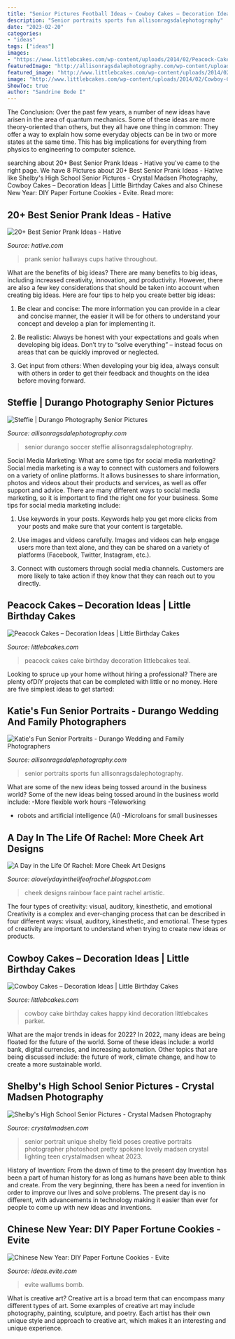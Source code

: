 ```yaml
---
title: "Senior Pictures Football Ideas ~ Cowboy Cakes – Decoration Ideas"
description: "Senior portraits sports fun allisonragsdalephotography"
date: "2023-02-20"
categories:
- "ideas"
tags: ["ideas"]
images:
- "https://www.littlebcakes.com/wp-content/uploads/2014/02/Peacock-Cakes.jpg"
featuredImage: "http://allisonragsdalephotography.com/wp-content/uploads/2013/05/allisonragsdalephotography-11.jpg"
featured_image: "http://www.littlebcakes.com/wp-content/uploads/2014/02/Cowboy-Cake.jpg"
image: "http://www.littlebcakes.com/wp-content/uploads/2014/02/Cowboy-Cake.jpg"
ShowToc: true
author: "Sandrine Bode I"
---
```



The Conclusion:
Over the past few years, a number of new ideas have arisen in the area of quantum mechanics. Some of these ideas are more theory-oriented than others, but they all have one thing in common: They offer a way to explain how some everyday objects can be in two or more states at the same time. This has big implications for everything from physics to engineering to computer science.

	

		
searching about 20+ Best Senior Prank Ideas - Hative you've came to the right page. We have 8 Pictures about 20+ Best Senior Prank Ideas - Hative like Shelby&#039;s High School Senior Pictures - Crystal Madsen Photography, Cowboy Cakes – Decoration Ideas | Little Birthday Cakes and also Chinese New Year: DIY Paper Fortune Cookies - Evite. Read more:
		
    
## 20+ Best Senior Prank Ideas - Hative

<img loading=lazy src="https://hative.com/wp-content/uploads/2014/04/senior-prank-ideas/8-cups-hallways-of-the-high-school.jpg" onerror="this.onerror=null;this.src='https://tse2.mm.bing.net/th?id=OIP.SkabdnXgoRjwvG_-iQbiBQHaJ6&amp;pid=15.1';" alt="20+ Best Senior Prank Ideas - Hative">

_Source: hative.com_

>prank senior hallways cups hative throughout. 

	

What are the benefits of big ideas?
There are many benefits to big ideas, including increased creativity, innovation, and productivity. However, there are also a few key considerations that should be taken into account when creating big ideas. Here are four tips to help you create better big ideas:
1. Be clear and concise: The more information you can provide in a clear and concise manner, the easier it will be for others to understand your concept and develop a plan for implementing it.

2. Be realistic: Always be honest with your expectations and goals when developing big ideas. Don’t try to “solve everything” – instead focus on areas that can be quickly improved or neglected.

3. Get input from others: When developing your big idea, always consult with others in order to get their feedback and thoughts on the idea before moving forward.

    
## Steffie | Durango Photography Senior Pictures

<img loading=lazy src="http://allisonragsdalephotography.com/wp-content/uploads/2013/05/allisonragsdalephotography-11.jpg" onerror="this.onerror=null;this.src='https://tse4.mm.bing.net/th?id=OIP.ZEzp4iK0rZP84jD_ZeQsTAHaLI&amp;pid=15.1';" alt="Steffie | Durango Photography Senior Pictures">

_Source: allisonragsdalephotography.com_

>senior durango soccer steffie allisonragsdalephotography. 

	

Social Media Marketing: What are some tips for social media marketing?
Social media marketing is a way to connect with customers and followers on a variety of online platforms. It allows businesses to share information, photos and videos about their products and services, as well as offer support and advice. There are many different ways to social media marketing, so it is important to find the right one for your business. Some tips for social media marketing include:
1. Use keywords in your posts. Keywords help you get more clicks from your posts and make sure that your content is targetable.

2. Use images and videos carefully. Images and videos can help engage users more than text alone, and they can be shared on a variety of platforms (Facebook, Twitter, Instagram, etc.).

3. Connect with customers through social media channels. Customers are more likely to take action if they know that they can reach out to you directly.

    
## Peacock Cakes – Decoration Ideas | Little Birthday Cakes

<img loading=lazy src="https://www.littlebcakes.com/wp-content/uploads/2014/02/Peacock-Cakes.jpg" onerror="this.onerror=null;this.src='https://tse4.mm.bing.net/th?id=OIP.Uk8217CwUjx22_pAEB6XRwHaJ4&amp;pid=15.1';" alt="Peacock Cakes – Decoration Ideas | Little Birthday Cakes">

_Source: littlebcakes.com_

>peacock cakes cake birthday decoration littlebcakes teal. 

	

Looking to spruce up your home without hiring a professional? There are plenty ofDIY projects that can be completed with little or no money. Here are five simplest ideas to get started: 

    
## Katie&#039;s Fun Senior Portraits - Durango Wedding And Family Photographers

<img loading=lazy src="https://allisonragsdalephotography.com/wp-content/uploads/2014/03/allisonragsdalephotography-7718-681x1024.jpg" onerror="this.onerror=null;this.src='https://tse3.mm.bing.net/th?id=OIP.Q7HR-HqMrleGDDbXphjWPgHaLI&amp;pid=15.1';" alt="Katie&#039;s Fun Senior Portraits - Durango Wedding and Family Photographers">

_Source: allisonragsdalephotography.com_

>senior portraits sports fun allisonragsdalephotography. 

	

What are some of the new ideas being tossed around in the business world?
Some of the new ideas being tossed around in the business world include: 
-More flexible work hours 
-Teleworking 
- robots and artificial intelligence (AI) 
-Microloans for small businesses

    
## A Day In The Life Of Rachel: More Cheek Art Designs

<img loading=lazy src="http://4.bp.blogspot.com/-70lR3gHyCQ8/Te5PDrz1Y_I/AAAAAAAAAU4/cy1e5jnthUE/s1600/P1020985.JPG" onerror="this.onerror=null;this.src='https://tse4.mm.bing.net/th?id=OIP.fzGSf9U_kVSl5TCCzMySigHaJ4&amp;pid=15.1';" alt="A Day in the Life Of Rachel: More Cheek Art Designs">

_Source: alovelydayinthelifeofrachel.blogspot.com_

>cheek designs rainbow face paint rachel artistic. 

	

The four types of creativity: visual, auditory, kinesthetic, and emotional
Creativity is a complex and ever-changing process that can be described in four different ways: visual, auditory, kinesthetic, and emotional. These types of creativity are important to understand when trying to create new ideas or products.

    
## Cowboy Cakes – Decoration Ideas | Little Birthday Cakes

<img loading=lazy src="http://www.littlebcakes.com/wp-content/uploads/2014/02/Cowboy-Cake.jpg" onerror="this.onerror=null;this.src='https://tse1.mm.bing.net/th?id=OIP.xTADRv11sYCvkGf27jbytAHaJ4&amp;pid=15.1';" alt="Cowboy Cakes – Decoration Ideas | Little Birthday Cakes">

_Source: littlebcakes.com_

>cowboy cake birthday cakes happy kind decoration littlebcakes parker. 

	

What are the major trends in ideas for 2022?
In 2022, many ideas are being floated for the future of the world. Some of these ideas include: a world bank, digital currencies, and increasing automation. Other topics that are being discussed include: the future of work, climate change, and how to create a more sustainable world.

    
## Shelby&#039;s High School Senior Pictures - Crystal Madsen Photography

<img loading=lazy src="https://www.crystalmadsen.com/wp-content/uploads/2012/09/Creative-Spokane-Photographer_003-682x1024.jpg" onerror="this.onerror=null;this.src='https://tse4.mm.bing.net/th?id=OIP.V8581S8tRhBCc5CGjdv-EgHaLH&amp;pid=15.1';" alt="Shelby&#039;s High School Senior Pictures - Crystal Madsen Photography">

_Source: crystalmadsen.com_

>senior portrait unique shelby field poses creative portraits photographer photoshoot pretty spokane lovely madsen crystal lighting teen crystalmadsen wheat 2023. 

	

History of Invention: From the dawn of time to the present day
Invention has been a part of human history for as long as humans have been able to think and create. From the very beginning, there has been a need for invention in order to improve our lives and solve problems. The present day is no different, with advancements in technology making it easier than ever for people to come up with new ideas and inventions.

    
## Chinese New Year: DIY Paper Fortune Cookies - Evite

<img loading=lazy src="https://ideas.evite.com/media/Blog-DIY-Fortune-Cookies-JB-1200.jpg" onerror="this.onerror=null;this.src='https://tse2.mm.bing.net/th?id=OIP.zVqJt1j8bOXhxEEWV7CB1AHaKF&amp;pid=15.1';" alt="Chinese New Year: DIY Paper Fortune Cookies - Evite">

_Source: ideas.evite.com_

>evite wallums bomb. 

	

What is creative art?
Creative art is a broad term that can encompass many different types of art. Some examples of creative art may include photography, painting, sculpture, and poetry. Each artist has their own unique style and approach to creative art, which makes it an interesting and unique experience.

